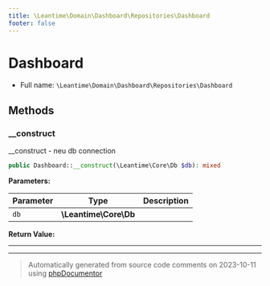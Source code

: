 ```yaml
---
title: \Leantime\Domain\Dashboard\Repositories\Dashboard
footer: false
---
```


# Dashboard





* Full name: `\Leantime\Domain\Dashboard\Repositories\Dashboard`



## Methods

### __construct

__construct - neu db connection

```php
public Dashboard::__construct(\Leantime\Core\Db $db): mixed
```








**Parameters:**

| Parameter | Type | Description |
|-----------|------|-------------|
| `db` | **\Leantime\Core\Db** |  |


**Return Value:**





---


---
> Automatically generated from source code comments on 2023-10-11 using [phpDocumentor](http://www.phpdoc.org/)
